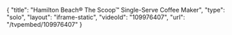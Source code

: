 {
    "title": "Hamilton Beach&reg; The Scoop&trade; Single-Serve Coffee Maker",
    "type": "solo",
    "layout": "iframe-static",
    "videoId": "109976407",
    "url": "\/tvpembed\/109976407"
}